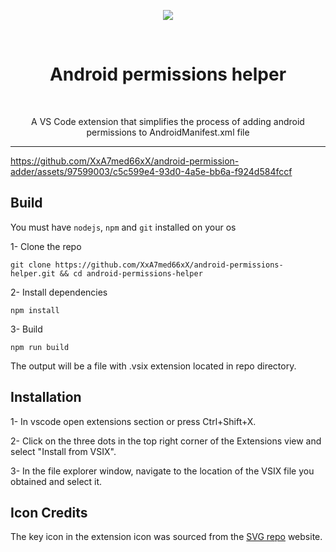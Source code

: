 <p align="center">
  <img src="https://github.com/XxA7med66xX/android-permissions-helper/blob/main/asset/icon.png" />
</p>

<br/>
<h1 align="center">Android permissions helper</h1>
<br/>

<p align="center">A VS Code extension that simplifies the process of adding android permissions to AndroidManifest.xml file</p>

<hr />

https://github.com/XxA7med66xX/android-permission-adder/assets/97599003/c5c599e4-93d0-4a5e-bb6a-f924d584fccf

## Build

You must have `nodejs`, `npm` and `git` installed on your os

1- Clone the repo

``` 
git clone https://github.com/XxA7med66xX/android-permissions-helper.git && cd android-permissions-helper
```

2- Install dependencies

```
npm install 
```

3- Build

```
npm run build
```

The output will be a file with .vsix extension located in repo directory.

## Installation

1- In vscode open extensions section or press Ctrl+Shift+X.

2- Click on the three dots in the top right corner of the Extensions view and select "Install from VSIX".

3- In the file explorer window, navigate to the location of the VSIX file you obtained and select it.

## Icon Credits
The key icon in the extension icon was sourced from the [SVG repo](https://www.svgrepo.com/svg/484416/key) website.
